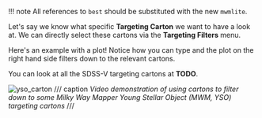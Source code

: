 !!! note
    All references to `best` should be substituted with the new `mwmlite`.

Let's say we know what specific **Targeting Carton** we want to have a look at. We can directly select these cartons via the **Targeting Filters** menu.

Here's an example with a plot! Notice how you can type and the plot on the right hand side filters down to the relevant cartons.

You can look at all the SDSS-V targeting cartons at **TODO**.

![yso_carton](../assets/carton.gif)
/// caption
*Video demonstration of using cartons to filter down to some Milky Way Mapper Young Stellar Object (MWM, YSO) targeting cartons*
///
